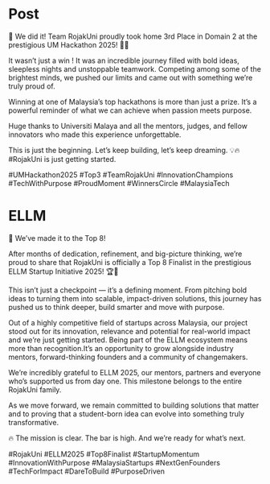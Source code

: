# Post
🌟 We did it! Team RojakUni proudly took home 3rd Place in Domain 2 at the prestigious UM Hackathon 2025! 🥉💥

It wasn’t just a win ! It was an incredible journey filled with bold ideas, sleepless nights and unstoppable teamwork. Competing among some of the brightest minds, we pushed our limits and came out with something we’re truly proud of.

Winning at one of Malaysia’s top hackathons is more than just a prize. It’s a powerful reminder of what we can achieve when passion meets purpose.

Huge thanks to Universiti Malaya and all the mentors, judges, and fellow innovators who made this experience unforgettable.

This is just the beginning. Let’s keep building, let’s keep dreaming. 💡🔥
#RojakUni is just getting started.

#UMHackathon2025 #Top3 #TeamRojakUni #InnovationChampions #TechWithPurpose #ProudMoment #WinnersCircle #MalaysiaTech

# ELLM
🌟 We’ve made it to the Top 8!

After months of dedication, refinement, and big-picture thinking, we’re proud to share that RojakUni is officially a Top 8 Finalist in the prestigious ELLM Startup Initiative 2025! 🏆🚀

This isn’t just a checkpoint — it’s a defining moment. From pitching bold ideas to turning them into scalable, impact-driven solutions, this journey has pushed us to think deeper, build smarter and move with purpose.

Out of a highly competitive field of startups across Malaysia, our project stood out for its innovation, relevance and potential for real-world impact and we’re just getting started. Being part of the ELLM ecosystem means more than recognition.It’s an opportunity to grow alongside industry mentors, forward-thinking founders and a community of changemakers.

We’re incredibly grateful to ELLM 2025, our mentors, partners and everyone who’s supported us from day one. This milestone belongs to the entire RojakUni family.

As we move forward, we remain committed to building solutions that matter and to proving that a student-born idea can evolve into something truly transformative.

🔥 The mission is clear. The bar is high. And we’re ready for what’s next.

#RojakUni #ELLM2025 #Top8Finalist #StartupMomentum #InnovationWithPurpose #MalaysiaStartups #NextGenFounders #TechForImpact #DareToBuild #PurposeDriven
